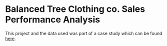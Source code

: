 # Balanced Tree Clothing co. Sales Performance Analysis
This project and the data used was part of a case study which can be found [here](https://8weeksqlchallenge.com/case-study-7/).
